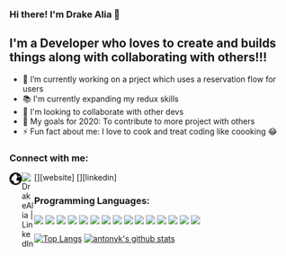 ### Hi there! I'm Drake Alia 👋

## I'm a Developer who loves to create and builds things along with collaborating with others!!!
- 🔭 I’m currently working on a prject which uses a reservation flow for users
- 📚 I'm currently expanding my redux skills
- 👯 I'm looking to collaborate with other devs 
- 🥅 My goals for 2020: To contribute to more project with others
- ⚡️ Fun fact about me: I love to cook and treat coding like coooking 😂

### Connect with me:

[<img align="left" alt="DrakeAlia.com" width="22px" src="https://raw.githubusercontent.com/iconic/open-iconic/master/svg/globe.svg" />][website]
[<img align="left" alt="DrakeAlia | LinkedIn" width="22px" src="https://cdn.jsdelivr.net/npm/simple-icons@v3/icons/linkedin.svg" />][linkedin]


### Programming Languages:

![](https://img.shields.io/badge/code-JavaScript-informational?style=flat&logo=javascript&logoColor=white&color=black)
![](https://img.shields.io/badge/code-Python-informational?style=flat&logo=python&logoColor=white&color=black)
![](https://img.shields.io/badge/code-CSharp-informational?style=flat&logo=csharp&logoColor=white&color=black)
![](https://img.shields.io/badge/code-HTML-informational?style=flat&logo=html5&logoColor=white&color=black)
![](https://img.shields.io/badge/code-CSS-informational?style=flat&logo=css3&logoColor=white&color=black)
![](https://img.shields.io/badge/code-React-informational?style=flat&logo=react&logoColor=white&color=black)
![](https://img.shields.io/badge/code-ReactNative-informational?style=flat&logo=react&logoColor=white&color=black)
![](https://img.shields.io/badge/code-Node-informational?style=flat&logo=node.js&logoColor=white&color=black)
![](https://img.shields.io/badge/code-SASS-informational?style=flat&logo=sass&logoColor=white&color=black)
![](https://img.shields.io/badge/code-Jest-informational?style=flat&logo=jest&logoColor=white&color=black)
![](https://img.shields.io/badge/code-SQLite-informational?style=flat&logo=sqlite&logoColor=white&color=black)
![](https://img.shields.io/badge/code-Git-informational?style=flat&logo=git&logoColor=white&color=black)
![](https://img.shields.io/badge/code-Redux-informational?style=flat&logo=redux&logoColor=white&color=black)
![](https://img.shields.io/badge/code-Knex-informational?style=flat&logo=Knex.js&logoColor=white&color=black)
![](https://img.shields.io/badge/code-PostgreSQL-informational?style=flat&logo=postgresql&logoColor=white&color=black)


<!-- Add shields to your GitHub [here](https://shields.io/) -->

[![Top Langs](https://github-readme-stats.vercel.app/api/top-langs/?username=DrakeAlia&theme=vision-friendly-dark&hide=tsql,html)](https://github.com/DrakeAlia/github-readme-stats)
[![antonyk's github stats](https://github-readme-stats.vercel.app/api?username=DrakeAlia&show_icons=true&theme=vision-friendly-dark)](https://github.com/DrakeAlia/github-readme-stats)

<!--Add stats to your GitHub [here](https://github.com/anuraghazra/github-readme-stats) -->
